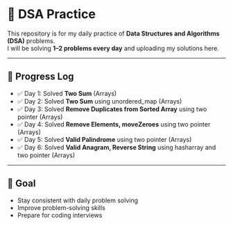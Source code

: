 # 📘 DSA Practice

This repository is for my daily practice of **Data Structures and Algorithms (DSA)** problems.  
I will be solving **1–2 problems every day** and uploading my solutions here.

---

## 🚀 Progress Log

- ✅ Day 1: Solved **Two Sum** (Arrays)
- ✅ Day 2: Solved **Two Sum** using unordered_map (Arrays)
- ✅ Day 3: Solved **Remove Duplicates from Sorted Array** using two pointer (Arrays)
- ✅ Day 4: Solved **Remove Elements, moveZeroes** using two pointer (Arrays)
- ✅ Day 5: Solved **Valid Palindrome** using two pointer (Arrays)
- ✅ Day 6: Solved **Valid Anagram, Reverse String** using hasharray and two pointer (Arrays)


---

## 🎯 Goal

- Stay consistent with daily problem solving
- Improve problem-solving skills
- Prepare for coding interviews
